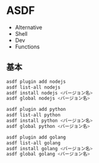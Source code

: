 # ASDF

- Alternative
- Shell
- Dev
- Functions

## 基本

```bash
asdf plugin add nodejs
asdf list-all nodejs
asdf install nodejs <バージョン名>
asdf global nodejs <バージョン名>
```

```bash
asdf plugin add python
asdf list-all python
asdf install python <バージョン名>
asdf global python <バージョン名>
```

```bash
asdf plugin add golang
asdf list-all golang
asdf install golang <バージョン名>
asdf global golang <バージョン名>
```